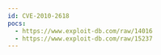 ```yaml
---
id: CVE-2010-2618
pocs:
  - https://www.exploit-db.com/raw/14016
  - https://www.exploit-db.com/raw/15237
---
```


